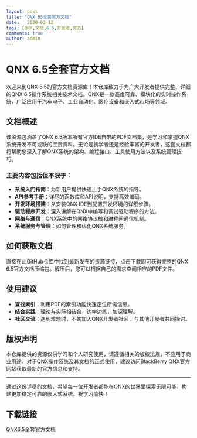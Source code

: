 ```yaml
---
layout: post
title: "QNX 65全套官方文档"
date:   2020-02-12
tags: [QNX,文档,6.5,开发者,官方]
comments: true
author: admin
---
```

# QNX 6.5全套官方文档

欢迎来到QNX 6.5的官方文档资源库！本仓库致力于为广大开发者提供完整、详细的QNX 6.5操作系统相关技术文档。QNX是一款高度可靠、模块化的实时操作系统，广泛应用于汽车电子、工业自动化、医疗设备和嵌入式市场等领域。

## 文档概述

该资源包涵盖了QNX 6.5版本所有官方IDE自带的PDF文档集，是学习和掌握QNX系统开发不可或缺的宝贵资料。无论是初学者还是经验丰富的开发者，这套文档都将帮助您深入了解QNX系统的架构、编程接口、工具使用方法以及系统管理技巧。

### 主要内容包括但不限于：

- **系统入门指南**：为新用户提供快速上手QNX系统的指导。
- **API参考手册**：详尽的函数库和API说明，支持高效编码。
- **开发环境搭建**：从安装QNX IDE到配置开发环境的详细步骤。
- **驱动程序开发**：深入讲解在QNX中编写和调试驱动程序的方法。
- **网络与通信**：QNX系统中的网络协议栈和进程间通信机制。
- **系统服务与管理**：如何管理和优化QNX系统服务。

## 如何获取文档

直接在此GitHub仓库中找到最新发布的资源链接，点击下载即可获得完整的QNX 6.5官方文档压缩包。解压后，您可以根据自己的需求查阅相应的PDF文件。

## 使用建议

- **查找索引**：利用PDF的索引功能快速定位所需信息。
- **结合实践**：理论与实际相结合，边学边练，加深理解。
- **社区交流**：遇到难题时，不妨加入QNX开发者社区，与其他开发者共同探讨。

## 版权声明

本仓库提供的资源仅供学习和个人研究使用，请遵循相关的版权法规，不应用于商业用途。对于QNX操作系统及其文档的正式使用，建议访问BlackBerry QNX官方网站获取最新的官方信息和支持。

---

通过这份详尽的文档，希望每一位开发者都能在QNX的世界里探索无限可能，构建更加稳定可靠的嵌入式系统。祝学习愉快！

## 下载链接

[QNX6.5全套官方文档](https://pan.quark.cn/s/20dac5b09c1d)